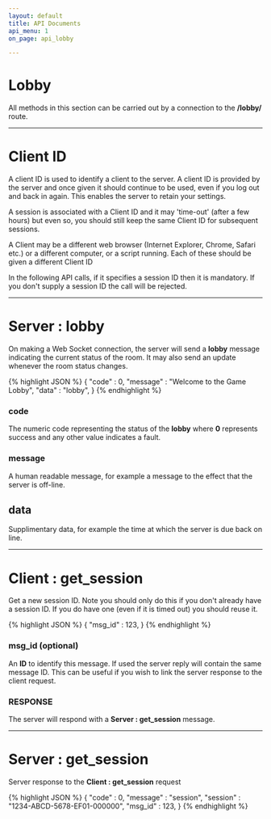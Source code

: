 ```yaml
---
layout: default
title: API Documents
api_menu: 1
on_page: api_lobby

---
```


Lobby
=====

All methods in this section can be carried out by a connection to the **/lobby/** route.

---
Client ID
========

A client ID is used to identify a client to the server. A client ID is provided by the server
and once given it should continue to be used, even if you log out and back in again. This
enables the server to retain your settings.

A session is associated with a Client ID and it  may 'time-out' (after a few hours) but even so, 
you should still keep the same Client ID for subsequent sessions.

A Client may be a different web browser (Internet Explorer, Chrome, Safari etc.) or a
different computer, or a script running. Each of these should be given a different Client ID

In the following API calls, if it specifies a session ID then it is mandatory. If you don't
supply a session ID the call will be rejected.



---
Server : lobby
==============

On making a Web Socket connection, the server will send a **lobby** message indicating the
current status of the room. It may also send an update whenever the room status changes.

{% highlight JSON %}
{
    "code"          : 0,
    "message"       : "Welcome to the Game Lobby",
    "data"          : "lobby",
}
{% endhighlight %}

### code

The numeric code representing the status of the **lobby** where **0** represents success
and any other value indicates a fault.

### message

A human readable message, for example a message to the effect that the server is off-line.

## data

Supplimentary data, for example the time at which the server is due back on line.




---
Client : get_session
====================

Get a new session ID. Note you should only do this if you don't already have a session ID.
If you do have one (even if it is timed out) you should reuse it.

{% highlight JSON %}
{
    "msg_id"        : 123,
}
{% endhighlight %}

### msg_id (optional)

An **ID** to identify this message. If used the server reply will contain the same message
ID. This can be useful if you wish to link the server response to the client request.

### RESPONSE

The server will respond with a **Server : get_session** message.




---
Server : get_session
====================

Server response to the **Client : get_session** request

{% highlight JSON %}
{
    "code"          : 0,
    "message"       : "session",
    "session"       : "1234-ABCD-5678-EF01-000000",
    "msg_id"        : 123,
}
{% endhighlight %}

